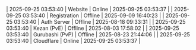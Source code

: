 | 2025-09-25 03:53:40 | Website | Online | 2025-09-25 03:53:37 |
| 2025-09-25 03:53:40 | Registration | Offline | 2025-09-09 16:40:23 |
| 2025-09-25 03:53:40 | Auth Server | Offline | 2025-08-18 09:33:31 |
| 2025-09-25 03:53:40 | Kezan (PvE) | Offline | 2025-08-03 17:58:02 |
| 2025-09-25 03:53:40 | Gurubashi (PvP) | Offline | 2025-08-23 21:44:06 |
| 2025-09-25 03:53:40 | Cloudflare | Online | 2025-09-25 03:53:37 |
